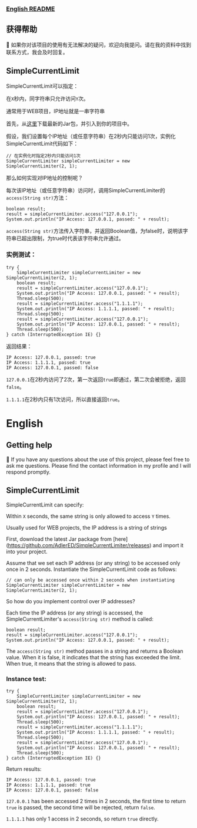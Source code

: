 ### [English README](#English)

## 获得帮助

:construction_worker: 如果你对该项目的使用有无法解决的疑问，欢迎向我提问。请在我的资料中找到联系方式，我会及时回复。

## SimpleCurrentLimit

SimpleCurrentLimit可以指定：

在`X`秒内，同字符串只允许访问`Y`次。

通常用于WEB项目，IP地址就是一串字符串

首先，从[这里](https://github.com/AdlerED/SimpleCurrentLimiter/releases)下载最新的Jar包，并引入到你的项目中。

假设，我们设置每个IP地址（或任意字符串）在2秒内只能访问1次，实例化SimpleCurrentLimit代码如下：

```
// 在实例化时指定2秒内只能访问1次
SimpleCurrentLimiter simpleCurrentLimiter = new SimpleCurrentLimiter(2, 1);
```

那么如何实现对IP地址的控制呢？

每次该IP地址（或任意字符串）访问时，调用SimpleCurrentLimiter的`access(String str)`方法：

```
boolean result;
result = simpleCurrentLimiter.access("127.0.0.1");
System.out.println("IP Access: 127.0.0.1, passed: " + result);
```

`access(String str)`方法传入字符串，并返回Boolean值，为false时，说明该字符串已超出限制，为true时代表该字符串允许通过。

### 实例测试：

```
try {
    SimpleCurrentLimiter simpleCurrentLimiter = new SimpleCurrentLimiter(2, 1);
    boolean result;
    result = simpleCurrentLimiter.access("127.0.0.1");
    System.out.println("IP Access: 127.0.0.1, passed: " + result);
    Thread.sleep(500);
    result = simpleCurrentLimiter.access("1.1.1.1");
    System.out.println("IP Access: 1.1.1.1, passed: " + result);
    Thread.sleep(500);
    result = simpleCurrentLimiter.access("127.0.0.1");
    System.out.println("IP Access: 127.0.0.1, passed: " + result);
    Thread.sleep(500);
} catch (InterruptedException IE) {}
```

返回结果：

```
IP Access: 127.0.0.1, passed: true
IP Access: 1.1.1.1, passed: true
IP Access: 127.0.0.1, passed: false
```

`127.0.0.1`在2秒内访问了2次，第一次返回`true`即通过，第二次会被拒绝，返回`false`。

`1.1.1.1`在2秒内只有1次访问，所以直接返回`true`。

# English

## Getting help

:construction_worker: If you have any questions about the use of this project, please feel free to ask me questions. Please find the contact information in my profile and I will respond promptly.

## SimpleCurrentLimit

SimpleCurrentLimit can specify:

Within `X` seconds, the same string is only allowed to access `Y` times.

Usually used for WEB projects, the IP address is a string of strings

First, download the latest Jar package from [here] (https://github.com/AdlerED/SimpleCurrentLimiter/releases) and import it into your project.

Assume that we set each IP address (or any string) to be accessed only once in 2 seconds. Instantiate the SimpleCurrentLimit code as follows:

```
// can only be accessed once within 2 seconds when instantiating
SimpleCurrentLimiter simpleCurrentLimiter = new SimpleCurrentLimiter(2, 1);
```

So how do you implement control over IP addresses?

Each time the IP address (or any string) is accessed, the SimpleCurrentLimiter's `access(String str)` method is called:

```
boolean result;
result = simpleCurrentLimiter.access("127.0.0.1");
System.out.println("IP Access: 127.0.0.1, passed: " + result);
```

The `access(String str)` method passes in a string and returns a Boolean value. When it is false, it indicates that the string has exceeded the limit. When true, it means that the string is allowed to pass.

### Instance test:

```
try {
    SimpleCurrentLimiter simpleCurrentLimiter = new SimpleCurrentLimiter(2, 1);
    boolean result;
    result = simpleCurrentLimiter.access("127.0.0.1");
    System.out.println("IP Access: 127.0.0.1, passed: " + result);
    Thread.sleep(500);
    result = simpleCurrentLimiter.access("1.1.1.1");
    System.out.println("IP Access: 1.1.1.1, passed: " + result);
    Thread.sleep(500);
    result = simpleCurrentLimiter.access("127.0.0.1");
    System.out.println("IP Access: 127.0.0.1, passed: " + result);
    Thread.sleep(500);
} catch (InterruptedException IE) {}
```

Return results:

```
IP Access: 127.0.0.1, passed: true
IP Access: 1.1.1.1, passed: true
IP Access: 127.0.0.1, passed: false
```

`127.0.0.1` has been accessed 2 times in 2 seconds, the first time to return `true` is passed, the second time will be rejected, return `false`.

`1.1.1.1` has only 1 access in 2 seconds, so return `true` directly.